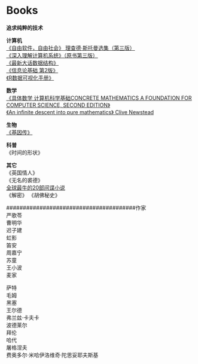 # Books  

**追求纯粹的技术** 

**计算机**  
[《自由软件，自由社会》  理查德·斯托曼选集（第三版）](http://download-mirror.savannah.gnu.org/releases//blug/fsfs-zh/fsfs-zh.pdf)  
[《深入理解计算机系统》（原书第三版）](https://jackmk.ctfile.com/fs/14155983-229707836)  
[《最新大话数据结构》](http://www.jqhtml.com/down/5066.html)   
[《信息论基础 第2版》](https://yun.baidu.com/s/1Dulva?errno=0&errmsg=Auth%20Login%20Sucess&&bduss=&ssnerror=0&traceid=)       
[《R数据可视化手册》](http://www.jqhtml.com/down/929.html)   

**数学**  
[《具体数学 计算机科学基础CONCRETE MATHEMATICS A FOUNDATION FOR COMPUTER SCIENCE, SECOND EDITION》](https://u17250589.pipipan.com/fs/17250589-302230695)  
[《An infinite descent into pure mathematics》 Clive Newstead](https://infinitedescent.xyz/dl/infdesc-a4.pdf)  

**生物**  
[《基因传》](http://www.6aks.com/32.html)     

**科普**  
《时间的形状》  

**其它**  
《英国情人》      
《无名的裘德》  
[全球最牛的20部间谍小说](https://www.sohu.com/a/219393125_164485)  
《解密》
《胡佛秘史》

\#######################################作家  
严歌苓  
曹明华  
迟子建  
虹影  
笛安  
周嘉宁  
苏童  
王小波    
麦家  
  
  
  
萨特  
毛姆  
黑塞  
王尔德    
弗兰兹·卡夫卡  
波德莱尔   
拜伦    
哈代    
屠格涅夫  
费奥多尔·米哈伊洛维奇·陀思妥耶夫斯基  
